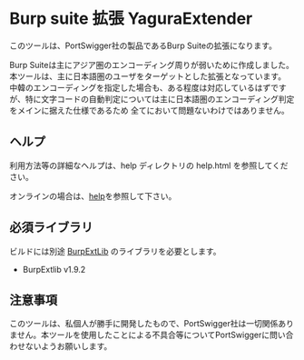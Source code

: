 Burp suite 拡張 YaguraExtender
=============
このツールは、PortSwigger社の製品であるBurp Suiteの拡張になります。

Burp Suiteは主にアジア圏のエンコーディング周りが弱いために作成しました。
本ツールは、主に日本語圏のユーザをターゲットとした拡張となっています。
中韓のエンコーディングを指定した場合も、ある程度は対応しているはずですが、特に文字コードの自動判定については主に日本語圏のエンコーディング判定をメインに据えた仕様であるため
全てにおいて問題ないわけではありません。

## ヘルプ
利用方法等の詳細なヘルプは、help ディレクトリの help.html を参照してください。

オンラインの場合は、[help](https://github.com/raise-isayan/YaguraExtender/blob/master/help/help.adoc)を参照して下さい。

## 必須ライブラリ
ビルドには別途 [BurpExtLib](https://github.com/raise-isayan/BurpExtLib) のライブラリを必要とします。
* BurpExtlib v1.9.2

## 注意事項
このツールは、私個人が勝手に開発したもので、PortSwigger社は一切関係ありません。本ツールを使用したことによる不具合等についてPortSwiggerに問い合わせないようお願いします。

